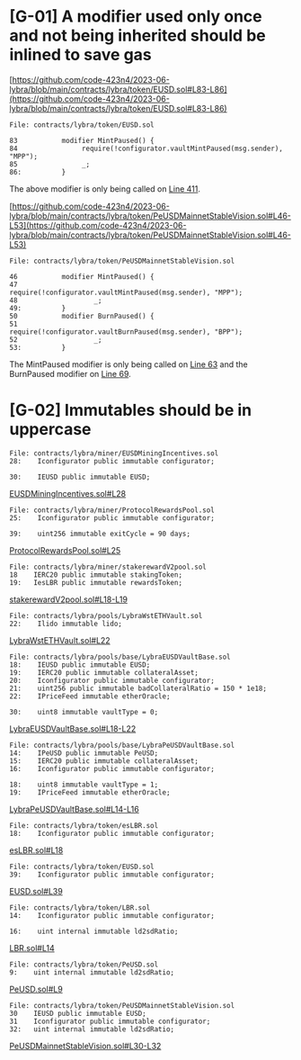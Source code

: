 # [G-01] A modifier used only once and not being inherited should be inlined to save gas
[https://github.com/code-423n4/2023-06-lybra/blob/main/contracts/lybra/token/EUSD.sol#L83-L86](https://github.com/code-423n4/2023-06-lybra/blob/main/contracts/lybra/token/EUSD.sol#L83-L86)
````solidity
File: contracts/lybra/token/EUSD.sol

83           modifier MintPaused() {
84                require(!configurator.vaultMintPaused(msg.sender), "MPP");
85                _;
86:          }
````
The above modifier is only being called on [Line 411](https://github.com/code-423n4/2023-06-lybra/blob/main/contracts/lybra/token/EUSD.sol#L411).        

                  
[https://github.com/code-423n4/2023-06-lybra/blob/main/contracts/lybra/token/PeUSDMainnetStableVision.sol#L46-L53](https://github.com/code-423n4/2023-06-lybra/blob/main/contracts/lybra/token/PeUSDMainnetStableVision.sol#L46-L53)
````solidity
File: contracts/lybra/token/PeUSDMainnetStableVision.sol

46           modifier MintPaused() {
47                   require(!configurator.vaultMintPaused(msg.sender), "MPP");
48                   _;
49:          }
50           modifier BurnPaused() {
51                   require(!configurator.vaultBurnPaused(msg.sender), "BPP");
52                   _;
53:          }
````
The MintPaused modifier is only being called on [Line 63](https://github.com/code-423n4/2023-06-lybra/blob/main/contracts/lybra/token/PeUSDMainnetStableVision.sol#L63) and the BurnPaused modifier on [Line 69](https://github.com/code-423n4/2023-06-lybra/blob/main/contracts/lybra/token/PeUSDMainnetStableVision.sol#L69).
# [G-02] Immutables should be in uppercase
````solidity
File: contracts/lybra/miner/EUSDMiningIncentives.sol
28:    Iconfigurator public immutable configurator;

30:    IEUSD public immutable EUSD;
````
[EUSDMiningIncentives.sol#L28](https://github.com/code-423n4/2023-06-lybra/blob/main/contracts/lybra/miner/EUSDMiningIncentives.sol#L28)
````solidity
File: contracts/lybra/miner/ProtocolRewardsPool.sol
25:    Iconfigurator public immutable configurator;
    
39:    uint256 immutable exitCycle = 90 days;
````
[ProtocolRewardsPool.sol#L25](https://github.com/code-423n4/2023-06-lybra/blob/main/contracts/lybra/miner/ProtocolRewardsPool.sol#L25)
````solidity
File: contracts/lybra/miner/stakerewardV2pool.sol
18    IERC20 public immutable stakingToken;
19:   IesLBR public immutable rewardsToken;
````
[stakerewardV2pool.sol#L18-L19](https://github.com/code-423n4/2023-06-lybra/blob/main/contracts/lybra/miner/stakerewardV2pool.sol#L18-L19)
````solidity
File: contracts/lybra/pools/LybraWstETHVault.sol
22:    Ilido immutable lido;
````
[LybraWstETHVault.sol#L22](https://github.com/code-423n4/2023-06-lybra/blob/main/contracts/lybra/pools/LybraWstETHVault.sol#L22)
````solidity
File: contracts/lybra/pools/base/LybraEUSDVaultBase.sol
18:    IEUSD public immutable EUSD;
19:    IERC20 public immutable collateralAsset;
20:    Iconfigurator public immutable configurator;
21:    uint256 public immutable badCollateralRatio = 150 * 1e18;
22:    IPriceFeed immutable etherOracle;

30:    uint8 immutable vaultType = 0;
````
[LybraEUSDVaultBase.sol#L18-L22](https://github.com/code-423n4/2023-06-lybra/blob/main/contracts/lybra/pools/base/LybraEUSDVaultBase.sol#L18-L22)
````solidity
File: contracts/lybra/pools/base/LybraPeUSDVaultBase.sol
14:    IPeUSD public immutable PeUSD;
15:    IERC20 public immutable collateralAsset;
16:    Iconfigurator public immutable configurator;

18:    uint8 immutable vaultType = 1;
19:    IPriceFeed immutable etherOracle;
````
[LybraPeUSDVaultBase.sol#L14-L16](https://github.com/code-423n4/2023-06-lybra/blob/main/contracts/lybra/pools/base/LybraPeUSDVaultBase.sol#L14-L16)
````solidity
File: contracts/lybra/token/esLBR.sol
18:    Iconfigurator public immutable configurator;
````
[esLBR.sol#L18](https://github.com/code-423n4/2023-06-lybra/blob/main/contracts/lybra/token/esLBR.sol#L18)
````solidity
File: contracts/lybra/token/EUSD.sol
39:    Iconfigurator public immutable configurator;
````
[EUSD.sol#L39](https://github.com/code-423n4/2023-06-lybra/blob/main/contracts/lybra/token/EUSD.sol#L39)
````solidity
File: contracts/lybra/token/LBR.sol
14:    Iconfigurator public immutable configurator;

16:    uint internal immutable ld2sdRatio;
````
[LBR.sol#L14](https://github.com/code-423n4/2023-06-lybra/blob/main/contracts/lybra/token/LBR.sol#L14)
````solidity
File: contracts/lybra/token/PeUSD.sol
9:    uint internal immutable ld2sdRatio;
````
[PeUSD.sol#L9](https://github.com/code-423n4/2023-06-lybra/blob/main/contracts/lybra/token/PeUSD.sol#L9)
````solidity
File: contracts/lybra/token/PeUSDMainnetStableVision.sol
30    IEUSD public immutable EUSD;
31    Iconfigurator public immutable configurator;
32:   uint internal immutable ld2sdRatio;
````
[PeUSDMainnetStableVision.sol#L30-L32](https://github.com/code-423n4/2023-06-lybra/blob/main/contracts/lybra/token/PeUSDMainnetStableVision.sol#L30-L32)